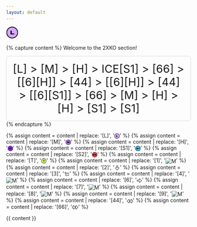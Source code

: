 ```yaml
---
layout: default
---
```


<img src="../assets/images/2xko_L.png">

{% capture content %}
Welcome to the 2XKO section!
<div style="font-size: 30px; text-align:center; border: 1px solid #d0d7de; border-radius: 8px; padding: 16px; display: inline-block;"> 
[L] > [M] > [H] > ICE[S1] > [66] > [[6][H]] > [44] > [[6][H]] > [44] > [[6][S1]] > [66] > [M] > [H] > [H] > [S1] > [S1]
</div>
{% endcapture %}

{% assign content = content | replace: '[L]', '<img src="../assets/images/2xko_L.png" alt="L" style="height:1em;vertical-align:middle;">' %}
{% assign content = content | replace: '[M]', '<img src="../assets/images/2xko_M.png" alt="M" style="height:1em;vertical-align:middle;">' %}
{% assign content = content | replace: '[H]', '<img src="../assets/images/2xko_H.png" alt="H" style="height:1em;vertical-align:middle;">' %}
{% assign content = content | replace: '[S1]', '<img src="../assets/images/2xko_S1.png" alt="S1" style="height:1em;vertical-align:middle;">' %}
{% assign content = content | replace: '[S2]', '<img src="../assets/images/2xko_S2.png" alt="S2" style="height:1em;vertical-align:middle;">' %}
{% assign content = content | replace: '[T]', '<img src="../assets/images/2xko_T.png" alt="T" style="height:1em;vertical-align:middle;">' %}
{% assign content = content | replace: '[1]', '<img src="../assets/images/2xko_1.png" alt="M" style="height:1em;vertical-align:middle;">' %}
{% assign content = content | replace: '[2]', '<img src="../assets/images/2xko_2.png" alt="M" style="height:1em;vertical-align:middle;">' %}
{% assign content = content | replace: '[3]', '<img src="../assets/images/2xko_3.png" alt="M" style="height:1em;vertical-align:middle;">' %}
{% assign content = content | replace: '[4]', '<img src="../assets/images/2xko_4.png" alt="M" style="height:1em;vertical-align:middle;">' %}
{% assign content = content | replace: '[6]', '<img src="../assets/images/2xko_6.png" alt="M" style="height:1em;vertical-align:middle;">' %}
{% assign content = content | replace: '[7]', '<img src="../assets/images/2xko_7.png" alt="M" style="height:1em;vertical-align:middle;">' %}
{% assign content = content | replace: '[8]', '<img src="../assets/images/2xko_8.png" alt="M" style="height:1em;vertical-align:middle;">' %}
{% assign content = content | replace: '[9]', '<img src="../assets/images/2xko_9.png" alt="M" style="height:1em;vertical-align:middle;">' %}
{% assign content = content | replace: '[44]', '<img src="../assets/images/2xko_44.png" alt="M" style="height:1em;vertical-align:middle;">' %}
{% assign content = content | replace: '[66]', '<img src="../assets/images/2xko_66.png" alt="M" style="height:1em;vertical-align:middle;">' %}

{{ content }}
